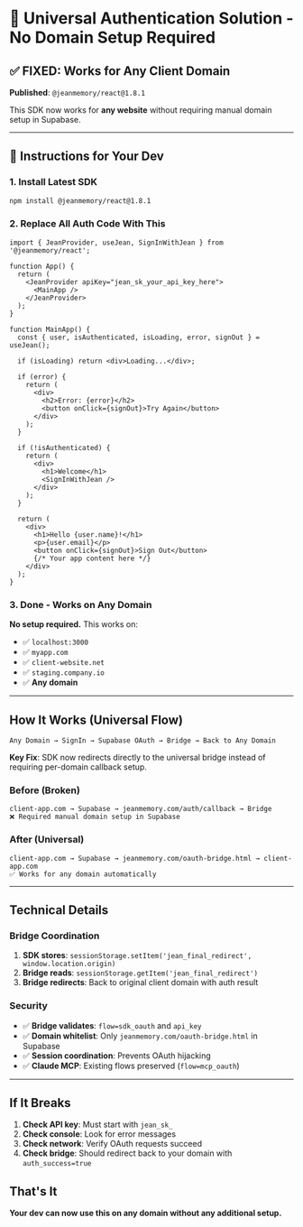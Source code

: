 # 🎯 Universal Authentication Solution - No Domain Setup Required

## ✅ FIXED: Works for Any Client Domain

**Published**: `@jeanmemory/react@1.8.1`

This SDK now works for **any website** without requiring manual domain setup in Supabase.

---

## 🚀 Instructions for Your Dev

### 1. Install Latest SDK
```bash
npm install @jeanmemory/react@1.8.1
```

### 2. Replace All Auth Code With This
```tsx
import { JeanProvider, useJean, SignInWithJean } from '@jeanmemory/react';

function App() {
  return (
    <JeanProvider apiKey="jean_sk_your_api_key_here">
      <MainApp />
    </JeanProvider>
  );
}

function MainApp() {
  const { user, isAuthenticated, isLoading, error, signOut } = useJean();
  
  if (isLoading) return <div>Loading...</div>;
  
  if (error) {
    return (
      <div>
        <h2>Error: {error}</h2>
        <button onClick={signOut}>Try Again</button>
      </div>
    );
  }
  
  if (!isAuthenticated) {
    return (
      <div>
        <h1>Welcome</h1>
        <SignInWithJean />
      </div>
    );
  }
  
  return (
    <div>
      <h1>Hello {user.name}!</h1>
      <p>{user.email}</p>
      <button onClick={signOut}>Sign Out</button>
      {/* Your app content here */}
    </div>
  );
}
```

### 3. Done - Works on Any Domain

**No setup required.** This works on:
- ✅ `localhost:3000`
- ✅ `myapp.com` 
- ✅ `client-website.net`
- ✅ `staging.company.io`
- ✅ **Any domain**

---

## How It Works (Universal Flow)

```
Any Domain → SignIn → Supabase OAuth → Bridge → Back to Any Domain
```

**Key Fix**: SDK now redirects directly to the universal bridge instead of requiring per-domain callback setup.

### Before (Broken)
```
client-app.com → Supabase → jeanmemory.com/auth/callback → Bridge
❌ Required manual domain setup in Supabase
```

### After (Universal)
```  
client-app.com → Supabase → jeanmemory.com/oauth-bridge.html → client-app.com
✅ Works for any domain automatically
```

---

## Technical Details

### Bridge Coordination
1. **SDK stores**: `sessionStorage.setItem('jean_final_redirect', window.location.origin)`
2. **Bridge reads**: `sessionStorage.getItem('jean_final_redirect')`  
3. **Bridge redirects**: Back to original client domain with auth result

### Security
- ✅ **Bridge validates**: `flow=sdk_oauth` and `api_key` 
- ✅ **Domain whitelist**: Only `jeanmemory.com/oauth-bridge.html` in Supabase
- ✅ **Session coordination**: Prevents OAuth hijacking
- ✅ **Claude MCP**: Existing flows preserved (`flow=mcp_oauth`)

---

## If It Breaks

1. **Check API key**: Must start with `jean_sk_`
2. **Check console**: Look for error messages
3. **Check network**: Verify OAuth requests succeed
4. **Check bridge**: Should redirect back to your domain with `auth_success=true`

## That's It

**Your dev can now use this on any domain without any additional setup.**